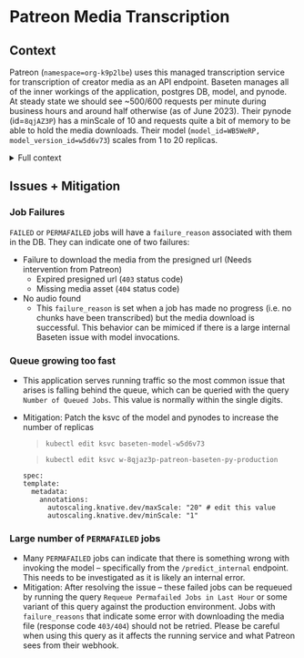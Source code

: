 # Patreon Media Transcription

## Context

Patreon (`namespace=org-k9p2lbe`) uses this managed transcription service for transcription of creator media as an API endpoint. Baseten manages all of the inner workings of the application, postgres DB, model, and pynode. At steady state we should see ~500/600 requests per minute during business hours and around half otherwise (as of June 2023). Their pynode (id=`8qjAZ3P`) has a minScale of 10 and requests quite a bit of memory to be able to hold the media downloads. Their model (`model_id=WB5WeRP, model_version_id=w5d6v73`) scales from 1 to 20 replicas.

<details>
<summary>Full context</summary>

Let's go through the lifecycle of a transcription job.

```mermaid
flowchart LR;
  PATREON((PATREON))
  PATREON-- enqueue -->QUEUED; 
  QUEUED-- orchestrate -->TRIGGERED;
  TRIGGERED-- pynode async execution manager -->PROCESSING;
  PROCESSING-->SUCCEEDED;
  PROCESSING-->PERMAFAILED;
  PROCESSING-->SEND_FAILED;
  PROCESSING-->FAILED;
  SEND_FAILED-- retry -->TRIGGERED;
  FAILED-- retry -->TRIGGERED;
```

### Enqueue 

Patreon hits the external API endpoint of an enqueue worklet to queue a job for processing, we save this object in the UDM with status `QUEUED`.

### Orchestrate

A scheduled worklet queries the DB for jobs to trigger for transcription, making an async request to the  `transcribe_single_job` worklet and marking with status `TRIGGERED`.
This is governed by the `MAX_CONCUCCRENT_TRANSCRIPTION_JOBS` in `orchestrate.py` that limits the number of new jobs to be triggered based on the number of in-flight jobs (those with status `TRIGGERED` or `PROCESSING`).

### Transcribe_single_job worklet

Downloads the media from the signed url, chunks it, and sends binary content as input to [`whisper_medium_raw_audio`](https://app.baseten.co/models/WB5WeRP/versions/w5d6v73/overview) using the `/predict_internal` enpoint make available by `context.invoke_model`

This job is processed until completion or failure and is marked `SUCCESSFUL` or `FAILED`, respectively. Failures are accompanied with a `failure_reason`. Failed jobs are retried – once they exhaust the retries they are marked as `PERMAFAILED`

### Webhook

We send the result of these jobs back to a Patreon webhook for ingestion. Upon failure, this job is marked as `SEND_FAILED` and retry is attempted.
</details>

## Issues + Mitigation

### Job Failures

`FAILED` or `PERMAFAILED` jobs will have a `failure_reason` associated with them in the DB. They can indicate one of two failures:
- Failure to download the media from the presigned url (Needs intervention from Patreon)
  - Expired presigned url (`403` status code)
  - Missing media asset (`404` status code)
- No audio found
  - This `failure_reason` is set when a job has made no progress (i.e. no chunks have been transcribed) but the media download is successful. This behavior can be mimiced if there is a large internal Baseten issue with model invocations.


### Queue growing too fast
- This application serves running traffic so the most common issue that arises is falling behind the queue, which can be queried with the query `Number of Queued Jobs`. This value is normally within the single digits.
- Mitigation: Patch the ksvc of the model and pynodes to increase the number of replicas

  > `kubectl edit ksvc baseten-model-w5d6v73`

  > `kubectl edit ksvc w-8qjaz3p-patreon-baseten-py-production`

  ```
  spec:
  template:
    metadata:
      annotations:
        autoscaling.knative.dev/maxScale: "20" # edit this value
        autoscaling.knative.dev/minScale: "1"
  ```
  

### Large number of `PERMAFAILED` jobs
- Many `PERMAFAILED` jobs can indicate that there is something wrong with invoking the model – specifically from the `/predict_internal` endpoint. This needs to be investigated as it is likely an internal error.
- Mitigation: After resolving the issue – these failed jobs can be requeued by running the query `Requeue Permafailed Jobs in Last Hour` or some variant of this query against the production environment. Jobs with `failure_reasons` that indicate some error with downloading the media file (response code `403/404`) should not be retried. Please be careful when using this query as it affects the running service and what Patreon sees from their webhook.

